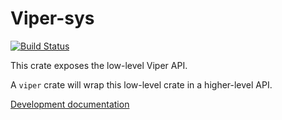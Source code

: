 Viper-sys
=========

[![Build Status][build_badge]][build_status]

This crate exposes the low-level Viper API.

A `viper` crate will wrap this low-level crate in a higher-level API.

[Development documentation][documentation]

[build_badge]: https://travis-ci.org/viperproject/viper-sys.svg
[build_status]: https://travis-ci.org/viperproject/viper-sys
[documentation]: https://viperproject.github.io/viper-sys/

